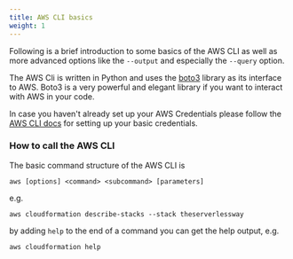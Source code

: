 ```yaml
---
title: AWS CLI basics
weight: 1
---
```


Following is a brief introduction to some basics of the AWS CLI as well as more advanced options like the `--output` and especially the `--query` option.

The AWS Cli is written in Python and uses the [boto3](TODO) library as its interface to AWS. Boto3 is a very powerful and elegant library if you want to interact with AWS in your code.

In case you haven't already set up your AWS Credentials please follow the [AWS CLI docs](http://docs.aws.amazon.com/cli/latest/userguide/cli-chap-getting-started.html) for setting up your basic credentials.

### How to call the AWS CLI

The basic command structure of the AWS CLI is

```
aws [options] <command> <subcommand> [parameters]
```

e.g.

```
aws cloudformation describe-stacks --stack theserverlessway
```

by adding `help` to the end of a command you can get the help output, e.g.

```
aws cloudformation help
```
